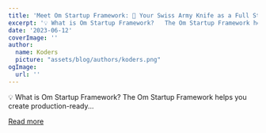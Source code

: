```yaml
---
title: 'Meet Om Startup Framework: 🚀 Your Swiss Army Knife as a Full Stack Ninja ✨'
excerpt: '💡 What is Om Startup Framework?   The Om Startup Framework helps you create production-ready...'
date: '2023-06-12'
coverImage: ''
author:
  name: Koders
  picture: "assets/blog/authors/koders.png"
ogImage:
  url: ''
---
```


💡 What is Om Startup Framework?   The Om Startup Framework helps you create production-ready...

[Read more](https://dev.to/rajesh_singh_1989/meet-om-framework-your-swiss-army-knife-as-a-full-stack-ninja-22me)
